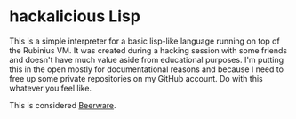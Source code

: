 # hackalicious Lisp

This is a simple interpreter for a basic lisp-like language running on top of the Rubinius VM.
It was created during a hacking session with some friends and doesn't have much value aside from educational purposes.
I'm putting this in the open mostly for documentational reasons and because I need to free up some private repositories on my GitHub account.
Do with this whatever you feel like.

This is considered [Beerware](http://en.wikipedia.org/wiki/Beerware).